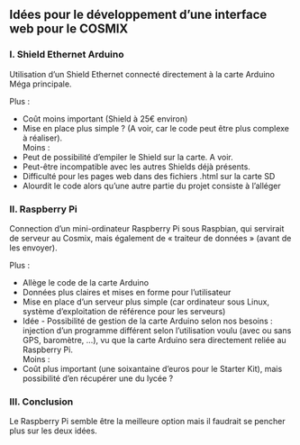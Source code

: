 ## **Idées pour le développement d’une interface web pour le COSMIX**

###   I.	Shield Ethernet Arduino  

Utilisation d’un Shield Ethernet connecté directement à la carte Arduino Méga principale.  

Plus :
-	Coût moins important (Shield à 25€ environ)
-	Mise en place plus simple ? (A voir, car le code peut être plus complexe à réaliser).  
Moins : 
-	Peut de possibilité d’empiler le Shield sur la carte. A voir.
-	Peut-être incompatible avec les autres Shields déjà présents.
-	Difficulté pour les pages web dans des fichiers .html sur la carte SD
-	Alourdit le code alors qu’une autre partie du projet consiste à l’alléger

###   II.	Raspberry Pi  

Connection d’un mini-ordinateur Raspberry Pi sous Raspbian, qui servirait de serveur au Cosmix, mais également de « traiteur de données » (avant de les envoyer).
  
Plus :
-	Allège le code de la carte Arduino
-	Données plus claires et mises en forme pour l’utilisateur
-	Mise en place d’un serveur plus simple (car ordinateur sous Linux, système d’exploitation de référence pour les serveurs)
-	Idée - Possibilité de gestion de la carte Arduino selon nos besoins : injection d’un programme différent selon l’utilisation voulu (avec ou sans GPS, baromètre, …), vu que la carte Arduino sera directement reliée au Raspberry Pi.  
Moins :
-	Coût plus important (une soixantaine d’euros pour le Starter Kit), mais possibilité d’en récupérer une du lycée ? 

###   III.	Conclusion  

Le Raspberry Pi semble être la meilleure option mais il faudrait se pencher plus sur les deux idées.

